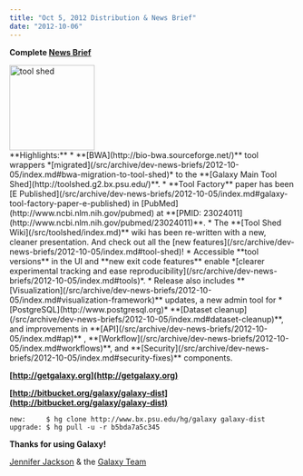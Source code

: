 ```yaml
---
title: "Oct 5, 2012 Distribution & News Brief"
date: "2012-10-06"
---
```

**Complete [News Brief](/src/archive/dev-news-briefs/2012-10-05/index.md)**
<div class='right'><a href='http://toolshed.g2.bx.psu.edu'><img src="/src/images/logos/ToolShed.jpg" alt="tool shed" width="150px" /></a></div>
**Highlights:**
* **[BWA](http://bio-bwa.sourceforge.net/)** tool wrappers *[migrated](/src/archive/dev-news-briefs/2012-10-05/index.md#bwa-migration-to-tool-shed)* to the **[Galaxy Main Tool Shed](http://toolshed.g2.bx.psu.edu/)**. 
* **Tool Factory** paper has been [E Published](/src/archive/dev-news-briefs/2012-10-05/index.md#galaxy-tool-factory-paper-e-published) in [PubMed](http://www.ncbi.nlm.nih.gov/pubmed) at **[PMID: 23024011](http://www.ncbi.nlm.nih.gov/pubmed/23024011)**.
* The **[Tool Shed Wiki](/src/toolshed/index.md)** wiki has been re-written with a new, cleaner presentation. And check out all the [new features](/src/archive/dev-news-briefs/2012-10-05/index.md#tool-shed)!
* Accessible **tool versions** in the UI and **new exit code features** enable *[clearer experimental tracking and ease reproducibility](/src/archive/dev-news-briefs/2012-10-05/index.md#tools)*.
* Release also includes **[Visualization](/src/archive/dev-news-briefs/2012-10-05/index.md#visualization-framework)** updates, a new admin tool for *[PostgreSQL](http://www.postgresql.org)* **[Dataset cleanup](/src/archive/dev-news-briefs/2012-10-05/index.md#dataset-cleanup)**, and improvements in **[API](/src/archive/dev-news-briefs/2012-10-05/index.md#ap)** , **[Workflow](/src/archive/dev-news-briefs/2012-10-05/index.md#workflows)**,  and **[Security](/src/archive/dev-news-briefs/2012-10-05/index.md#security-fixes)** components.

**[http://getgalaxy.org](http://getgalaxy.org)**

**[http://bitbucket.org/galaxy/galaxy-dist](http://bitbucket.org/galaxy/galaxy-dist)**
```
new:     $ hg clone http://www.bx.psu.edu/hg/galaxy galaxy-dist
upgrade: $ hg pull -u -r b5bda7a5c345
```


**Thanks for using Galaxy!**

[Jennifer Jackson](/src/people/jennifer-jackson/index.md) & the [Galaxy Team](/src/galaxy-team/index.md)
